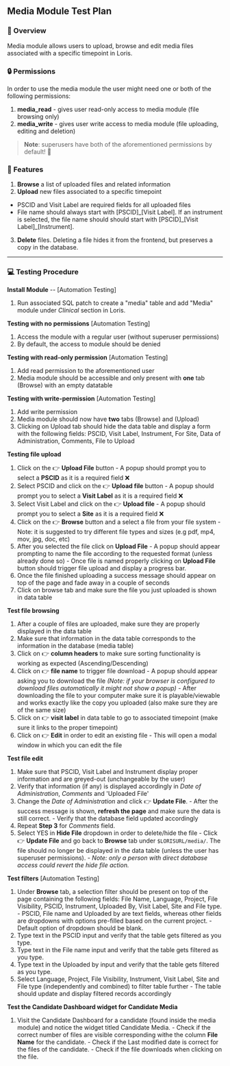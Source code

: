 ## Media Module Test Plan

### 📄 Overview

Media module allows users to upload, browse and edit media files associated with a specific timepoint in Loris.

### 🔒 Permissions 

In order to use the media module the user might need one or both of the following permissions:

1. **media_read** - gives user read-only access to media module (file browsing only)
2. **media_write** - gives user write access to media module (file uploading, editing and deletion)

>**Note**: superusers have both of the aforementioned permissions by default! 💪

### 💯 Features

1. **Browse** a list of uploaded files and related information
2. **Upload** new files associated to a specific timepoint
  - PSCID and Visit Label are required fields for all uploaded files
  - File name should always start with [PSCID]\_[Visit Label]. If an instrument
is selected, the file name should should start with [PSCID]\_[Visit Label]\_[Instrument].
3. **Delete** files. Deleting a file hides it from the frontend, but preserves a copy in the database.

---

### 💻 Testing Procedure

**Install Module** -- [Automation Testing] 
  1. Run associated SQL patch to create a "media" table and add "Media" module under _Clinical_ section in Loris.


**Testing with no permissions** [Automation Testing]
  1. Access the module with a regular user (without superuser permissions)
  2. By default, the access to module should be denied


**Testing with read-only permission** [Automation Testing]
  1. Add read permission to the aforementioned user
  2. Media module should be accessible and only present with **one** tab (Browse) with an empty datatable

**Testing with write-permission** [Automation Testing]
  1. Add write permission
  2. Media module should now have **two** tabs (Browse) and (Upload)
  3. Clicking on Upload tab should hide the data table and display a form with the following fields: PSCID, Visit Label, Instrument, For Site, Data of Administration, Comments, File to Upload

**Testing file upload**
  1. Click on the 👉 **Upload File** button
    - A popup should prompt you to select a **PSCID** as it is a required field ❌
  2. Select PSCID and click on the 👉  **Upload file** button
    - A popup should prompt you to select a **Visit Label** as it is a required field ❌
  3. Select Visit Label and click on the 👉  **Upload file**
    - A popup should prompt you to select a **Site** as it is a required field ❌
  4. Click on the 👉 **Browse** button and a select a file from your file system
    - Note: it is suggested to try different file types and sizes (e.g pdf, mp4, mov, jpg, doc, etc)
  5. After you selected the file click on **Upload File**
    - A popup should appear prompting to name the file according to the requested format (unless already done so)
    - Once file is named properly clicking on **Upload File** button should trigger file upload and display a progress bar.
  6. Once the file finished uploading a success message should appear on top of the page and fade away in a couple of seconds
  7. Click on browse tab and make sure the file you just uploaded is shown in data table

**Test file browsing** 
  1. After a couple of files are uploaded, make sure they are properly displayed in the data table
  2. Make sure that information in the data table corresponds to the information in the database (media table)
  3. Click on 👉  **column headers** to make sure sorting functionality is working as expected (Ascending/Descending)
  4. Click on 👉 **file name** to trigger file download
    - A popup should appear asking you to download the file _(Note: if your browser is configured to download files automatically it might not show a popup)_
    - After downloading the file to your computer make sure it is playable/viewable and works exactly like the copy you uploaded (also make sure they are of the same size)
  5. Click on 👉 **visit label** in data table to go to associated timepoint (make sure it links to the proper timepoint)
  6. Click on 👉 **Edit** in order to edit an existing file
    - This will open a modal window in which you can edit the file

**Test file edit**
  1. Make sure that PSCID, Visit Label and Instrument display proper information and are greyed-out (unchangeable by the user)
  2. Verify that information (if any) is displayed accordingly in _Date of Administration_, _Comments_ and 'Uploaded File'
  3. Change the _Date of Administration_ and click 👉 **Update File**.
    - After the success message is shown, **refresh the page** and make sure the data is still correct.
    - Verify that the database field updated accordingly
  4. Repeat **Step 3** for _Comments_ field.
  5. Select YES in **Hide File** dropdown in order to delete/hide the file
    - Click 👉 **Update File** and go back to **Browse** tab under ```$LORISURL/media/```. The file should no longer be displayed in the data table (unless the user has superuser permissions).
    - _Note: only a person with direct database access could revert the hide file action._

**Test filters** [Automation Testing]
  1. Under **Browse** tab, a selection filter should be present on top of the page containing the following fields: File Name, Language, Project, File Visibility, PSCID, Instrument, Uploaded By, Visit Label, Site and File type.
    - PSCID, File name and Uploaded by are text fields, whereas other fields are dropdowns with options pre-filled based on the current project.
    - Default option of dropdown should be blank.
  2. Type text in the PSCID input and verify that the table gets filtered as you type.
  3. Type text in the File name input and verify that the table gets filtered as you type.
  4. Type text in the Uploaded by input and verify that the table gets filtered as you type.
  5. Select Language, Project, File Visibility, Instrument, Visit Label, Site and File type (independently and combined) to filter table further
    - The table should update and display filtered records accordingly

**Test the Candidate Dashboard widget for Candidate Media**
   1. Visit the Candidate Dashboard for a candidate (found inside the media module) and notice the widget titled Candidate Media.
     - Check if the correct number of files are visible corresponding withe the column **File Name** for the candidate.
     - Check if the Last modified date is correct for the files of the candidate.
     - Check if the file downloads when clicking on the file. 
